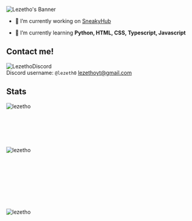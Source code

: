 ![Lezetho's Banner](https://github.com/lezetho/lezetho/assets/126505858/f12f347b-58d2-4837-b809-242efa6edd81)

- 🔭 I’m currently working on [SneakyHub](https://sneakyhub.com/discord)

- 🌱 I’m currently learning **Python, HTML, CSS, Typescript, Javascript**

## Contact me!
![LezethoDiscord](https://discord.c99.nl/widget/theme-2/730375236197023785.png)</br> Discord username: `@lezeth0`
<a href="mailto:lezethoyt@gmail.com">lezethoyt@gmail.com</a>

## Stats
<p><img align="left" src="https://github-readme-stats.vercel.app/api/top-langs?username=lezetho&show_icons=true&locale=en&layout=compact&theme=radical" alt="lezetho" /></p><br><br><br><br><br><br>
<p>&nbsp;<img align="left" src="https://github-readme-stats.vercel.app/api?username=lezetho&show_icons=true&locale=en&theme=radical" alt="lezetho" /></p><br><br><br><br><br><br><br>
<p><img align="left" src="https://github-readme-streak-stats.herokuapp.com/?user=lezetho&" alt="lezetho" /></p>
